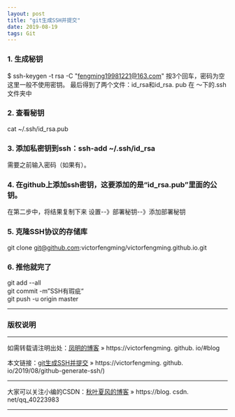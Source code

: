```yaml
---
layout: post
title: "git生成SSH并提交"
date: 2019-08-19 
tags: Git  
---
```


### 1. 生成秘钥 
$ ssh-keygen -t rsa -C "fengming19981221@163.com" 
按3个回车，密码为空这里一般不使用密钥。 
最后得到了两个文件：id_rsa和id_rsa. pub 在 ～下的.ssh文件夹中 
 
### 2. 查看秘钥
cat ~/.ssh/id_rsa.pub   

### 3. 添加私密钥到ssh：ssh-add ~/.ssh/id_rsa   
需要之前输入密码（如果有）。
 
### 4. 在github上添加ssh密钥，这要添加的是“id_rsa.pub”里面的公钥。   
在第二步中，将结果复制下来
设置--》部署秘钥--》添加部署秘钥

### 5. 克隆SSH协议的存储库   
git clone git@github.com:victorfengming/victorfengming.github.io.git

### 6. 推他就完了   
git add --all   
git commit -m”SSH有瑕疵“  
git push -u origin master  


***
### 版权说明

***
如需转载请注明出处：[凤明的博客](https://victorfengming.github.io/#blog) » https://victorfengming. github. io/#blog

本文链接：[git生成SSH并提交](https://victorfengming.github.io/2019/08/github-generate-ssh/) » https://victorfengming. github. io/2019/08/github-generate-ssh/)

***
大家可以关注小编的CSDN：[秋叶夏风的博客](https://blog.csdn.net/qq_40223983) » https://blog. csdn. net/qq_40223983

***
